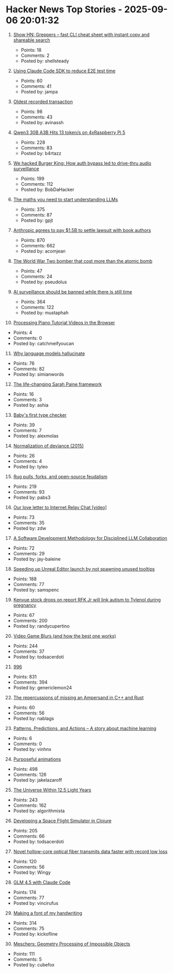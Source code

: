 # Hacker News Top Stories - 2025-09-06 20:01:32

1. [Show HN: Greppers – fast CLI cheat sheet with instant copy and shareable search](https://www.greppers.com/)
   - Points: 18
   - Comments: 2
   - Posted by: shellsteady

2. [Using Claude Code SDK to reduce E2E test time](https://jampauchoa.substack.com/p/best-of-both-worlds-using-claude)
   - Points: 60
   - Comments: 41
   - Posted by: jampa

3. [Oldest recorded transaction](https://avi.im/blag/2025/oldest-txn/)
   - Points: 98
   - Comments: 43
   - Posted by: avinassh

4. [Qwen3 30B A3B Hits 13 token/s on 4xRaspberry Pi 5](https://github.com/b4rtaz/distributed-llama/discussions/255)
   - Points: 228
   - Comments: 83
   - Posted by: b4rtazz

5. [We hacked Burger King: How auth bypass led to drive-thru audio surveillance](https://bobdahacker.com/blog/rbi-hacked-drive-thrus/)
   - Points: 199
   - Comments: 112
   - Posted by: BobDaHacker

6. [The maths you need to start understanding LLMs](https://www.gilesthomas.com/2025/09/maths-for-llms)
   - Points: 375
   - Comments: 87
   - Posted by: gpjt

7. [Anthropic agrees to pay $1.5B to settle lawsuit with book authors](https://www.nytimes.com/2025/09/05/technology/anthropic-settlement-copyright-ai.html?unlocked_article_code=1.jk8.bTTt.Zir9wmtPaTp2&smid=url-share)
   - Points: 870
   - Comments: 662
   - Posted by: acomjean

8. [The World War Two bomber that cost more than the atomic bomb](https://www.bbc.com/future/article/20250829-the-bomber-that-became-ww2s-most-expensive-weapon)
   - Points: 47
   - Comments: 24
   - Posted by: pseudolus

9. [AI surveillance should be banned while there is still time](https://gabrielweinberg.com/p/ai-surveillance-should-be-banned)
   - Points: 364
   - Comments: 122
   - Posted by: mustaphah

10. [Processing Piano Tutorial Videos in the Browser](https://www.heyraviteja.com/post/portfolio/piano-reader/)
   - Points: 4
   - Comments: 0
   - Posted by: catchmeifyoucan

11. [Why language models hallucinate](https://openai.com/index/why-language-models-hallucinate/)
   - Points: 76
   - Comments: 82
   - Posted by: simianwords

12. [The life-changing Sarah Paine framework](https://www.valstech.blog/p/the-life-changing-sarah-paine-framework)
   - Points: 16
   - Comments: 3
   - Posted by: ashia

13. [Baby's first type checker](https://austinhenley.com/blog/babytypechecker.html)
   - Points: 39
   - Comments: 7
   - Posted by: alexmolas

14. [Normalization of deviance (2015)](https://danluu.com/wat/)
   - Points: 26
   - Comments: 4
   - Posted by: tyleo

15. [Rug pulls, forks, and open-source feudalism](https://lwn.net/SubscriberLink/1036465/e80ebbc4cee39bfb/)
   - Points: 219
   - Comments: 93
   - Posted by: pabs3

16. [Our love letter to Internet Relay Chat [video]](https://www.youtube.com/watch?v=6UbKenFipjo)
   - Points: 73
   - Comments: 35
   - Posted by: zdw

17. [A Software Development Methodology for Disciplined LLM Collaboration](https://github.com/Varietyz/Disciplined-AI-Software-Development)
   - Points: 72
   - Comments: 29
   - Posted by: jay-baleine

18. [Speeding up Unreal Editor launch by not spawning unused tooltips](https://larstofus.com/2025/09/02/speeding-up-the-unreal-editor-launch-by-not-spawning-38000-tooltips/)
   - Points: 188
   - Comments: 77
   - Posted by: samspenc

19. [Kenvue stock drops on report RFK Jr will link autism to Tylenol during pregnancy](https://www.cnbc.com/2025/09/05/rfk-tylenol-autism-kenvue-stock-for-url.html)
   - Points: 67
   - Comments: 200
   - Posted by: randycupertino

20. [Video Game Blurs (and how the best one works)](https://blog.frost.kiwi/dual-kawase/)
   - Points: 244
   - Comments: 37
   - Posted by: todsacerdoti

21. [996](https://lucumr.pocoo.org/2025/9/4/996/)
   - Points: 831
   - Comments: 394
   - Posted by: genericlemon24

22. [The repercussions of missing an Ampersand in C++ and Rust](https://www.nablag.com/rust_cpp_missing_ampersand)
   - Points: 60
   - Comments: 56
   - Posted by: nablags

23. [Patterns, Predictions, and Actions – A story about machine learning](https://mlstory.org/)
   - Points: 6
   - Comments: 0
   - Posted by: vinhnx

24. [Purposeful animations](https://emilkowal.ski/ui/you-dont-need-animations)
   - Points: 498
   - Comments: 126
   - Posted by: jakelazaroff

25. [The Universe Within 12.5 Light Years](http://www.atlasoftheuniverse.com/12lys.html)
   - Points: 243
   - Comments: 162
   - Posted by: algorithmista

26. [Developing a Space Flight Simulator in Clojure](https://www.wedesoft.de/software/2025/09/05/clojure-game/)
   - Points: 205
   - Comments: 66
   - Posted by: todsacerdoti

27. [Novel hollow-core optical fiber transmits data faster with record low loss](https://phys.org/news/2025-09-hollow-core-optical-fiber-transmits.html)
   - Points: 120
   - Comments: 56
   - Posted by: Wingy

28. [GLM 4.5 with Claude Code](https://docs.z.ai/guides/llm/glm-4.5)
   - Points: 174
   - Comments: 77
   - Posted by: vincirufus

29. [Making a font of my handwriting](https://chameth.com/making-a-font-of-my-handwriting/)
   - Points: 314
   - Comments: 75
   - Posted by: kickofline

30. [Meschers: Geometry Processing of Impossible Objects](https://anadodik.github.io/publication/meschers/)
   - Points: 111
   - Comments: 5
   - Posted by: cubefox

